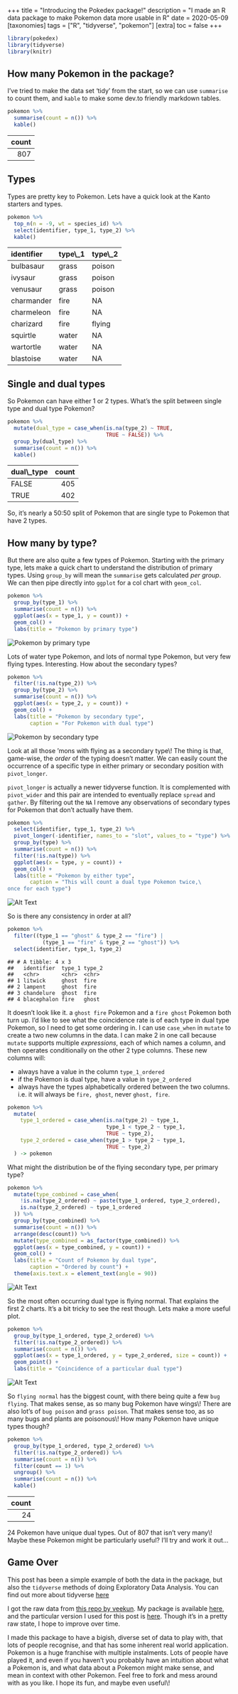 +++
title = "Introducing the Pokedex package!"
description = "I made an R data package to make Pokemon data more usable in R"
date = 2020-05-09
[taxonomies]
tags = ["R", "tidyverse", "pokemon"]
[extra]
toc = false
+++

``` r
library(pokedex)
library(tidyverse)
library(knitr)
```

## How many Pokemon in the package?

I’ve tried to make the data set ‘tidy’ from the start, so we can use
`summarise` to count them, and `kable` to make some dev.to friendly
markdown tables.

``` r
pokemon %>% 
  summarise(count = n()) %>% 
  kable()
```

| count |
| ----: |
|   807 |

## Types

Types are pretty key to Pokemon. Lets have a quick look at the Kanto
starters and types.

``` r
pokemon %>% 
  top_n(n = -9, wt = species_id) %>% 
  select(identifier, type_1, type_2) %>%
  kable()
```

| identifier | type\\_1 | type\\_2 |
| :--------- | :------ | :------ |
| bulbasaur  | grass   | poison  |
| ivysaur    | grass   | poison  |
| venusaur   | grass   | poison  |
| charmander | fire    | NA      |
| charmeleon | fire    | NA      |
| charizard  | fire    | flying  |
| squirtle   | water   | NA      |
| wartortle  | water   | NA      |
| blastoise  | water   | NA      |

## Single and dual types

So Pokemon can have either 1 or 2 types. What’s the split between single
type and dual type Pokemon?

``` r
pokemon %>%
  mutate(dual_type = case_when(is.na(type_2) ~ TRUE,
                               TRUE ~ FALSE)) %>%
  group_by(dual_type) %>%
  summarise(count = n()) %>% 
  kable()
```

| dual\\_type | count |
| :--------- | ----: |
| FALSE      |   405 |
| TRUE       |   402 |

So, it’s nearly a 50:50 split of Pokemon that are single type to Pokemon
that have 2 types.

## How many by type?

But there are also quite a few types of Pokemon. Starting with the
primary type, lets make a quick chart to understand the distribution of
primary types. Using `group_by` will mean the `summarise` gets
calculated *per group*. We can then pipe directly into `ggplot` for a
col chart with `geom_col`.

``` r
pokemon %>%
  group_by(type_1) %>%
  summarise(count = n()) %>%
  ggplot(aes(x = type_1, y = count)) +
  geom_col() +
  labs(title = "Pokemon by primary type")
```

![Pokemon by primary type](https://dev-to-uploads.s3.amazonaws.com/i/v9nfgl5rwqt0zp18i44s.png)

Lots of water type Pokemon, and lots of normal type Pokemon, but very
few flying types. Interesting. How about the secondary types?

``` r
pokemon %>% 
  filter(!is.na(type_2)) %>% 
  group_by(type_2) %>% 
  summarise(count = n()) %>% 
  ggplot(aes(x = type_2, y = count)) +
  geom_col() +
  labs(title = "Pokemon by secondary type",
       caption = "For Pokemon with dual type")
```

![Pokemon by secondary type](https://dev-to-uploads.s3.amazonaws.com/i/7r4iuz9whihop7b5cjrh.png)

Look at all those ’mons with flying as a secondary type\\! The thing is
that, game-wise, the *order* of the typing doesn’t matter. We can easily
count the occurrence of a specific type in either primary or secondary
position with `pivot_longer`.

`pivot_longer` is actually a newer tidyverse function. It is
complemented with `pivot_wider` and this pair are intended to eventually
replace `spread` and `gather`. By filtering out the `NA` I remove any
observations of secondary types for Pokemon that don’t actually have
them.

``` r
pokemon %>% 
  select(identifier, type_1, type_2) %>% 
  pivot_longer(-identifier, names_to = "slot", values_to = "type") %>% 
  group_by(type) %>% 
  summarise(count = n()) %>% 
  filter(!is.na(type)) %>% 
  ggplot(aes(x = type, y = count)) +
  geom_col() +
  labs(title = "Pokemon by either type",
       caption = "This will count a dual type Pokemon twice,\
once for each type")
```
![Alt Text](https://dev-to-uploads.s3.amazonaws.com/i/v5uh6xygkrq7rjikajce.png)

So is there any consistency in order at all?

``` r
pokemon %>%
  filter((type_1 == "ghost" & type_2 == "fire") |
           (type_1 == "fire" & type_2 == "ghost")) %>% 
  select(identifier, type_1, type_2)
```

    ## # A tibble: 4 x 3
    ##   identifier  type_1 type_2
    ##   <chr>       <chr>  <chr> 
    ## 1 litwick     ghost  fire  
    ## 2 lampent     ghost  fire  
    ## 3 chandelure  ghost  fire  
    ## 4 blacephalon fire   ghost

It doesn’t look like it. a `ghost fire` Pokemon and a `fire ghost`
Pokemon both turn up. I’d like to see what the coincidence rate is of
each type in dual type Pokemon, so I need to get some ordering in. I can
use `case_when` in `mutate` to create a two new columns in the data. I
can make 2 in one call because `mutate` supports multiple *expressions*,
each of which names a column, and then operates conditionally on the
other 2 type columns. These new columns will:

  - always have a value in the column `type_1_ordered`
  - if the Pokemon is dual type, have a value in `type_2_ordered`
  - always have the types alphabetically ordered between the two
    columns. i.e. it will always be `fire, ghost`, never `ghost, fire`.


``` r
pokemon %>%
  mutate(
    type_1_ordered = case_when(is.na(type_2) ~ type_1,
                               type_1 < type_2 ~ type_1,
                               TRUE ~ type_2),
    type_2_ordered = case_when(type_1 > type_2 ~ type_1,
                               TRUE ~ type_2)
  ) -> pokemon
```

What might the distribution be of the flying secondary type, per primary
type?

``` r
pokemon %>%
  mutate(type_combined = case_when(
    !is.na(type_2_ordered) ~ paste(type_1_ordered, type_2_ordered),
    is.na(type_2_ordered) ~ type_1_ordered
  )) %>%
  group_by(type_combined) %>%
  summarise(count = n()) %>%
  arrange(desc(count)) %>%
  mutate(type_combined = as_factor(type_combined)) %>%
  ggplot(aes(x = type_combined, y = count)) +
  geom_col() +
  labs(title = "Count of Pokemon by dual type",
       caption = "Ordered by count") + 
  theme(axis.text.x = element_text(angle = 90))
```

![Alt Text](https://dev-to-uploads.s3.amazonaws.com/i/fz5flcvh8dbtfh3zvh9s.png)

So the most often occurring dual type is flying normal. That explains
the first 2 charts. It’s a bit tricky to see the rest though. Lets make
a more useful plot.

``` r
pokemon %>% 
  group_by(type_1_ordered, type_2_ordered) %>% 
  filter(!is.na(type_2_ordered)) %>% 
  summarise(count = n()) %>% 
  ggplot(aes(x = type_1_ordered, y = type_2_ordered, size = count)) +
  geom_point() +
  labs(title = "Coincidence of a particular dual type")
```

![Alt Text](https://dev-to-uploads.s3.amazonaws.com/i/v6qbe0h2nh6n4vz4bnmz.png)

So `flying normal` has the biggest count, with there being quite a few
`bug flying`. That makes sense, as so many bug Pokemon have wings\\!
There are also lot’s of `bug poison` and `grass poison`. That makes
sense too, as so many bugs and plants are poisonous\\! How many Pokemon
have unique types though?

``` r
pokemon %>% 
  group_by(type_1_ordered, type_2_ordered) %>% 
  filter(!is.na(type_2_ordered)) %>% 
  summarise(count = n()) %>% 
  filter(count == 1) %>% 
  ungroup() %>% 
  summarise(count = n()) %>% 
  kable()
```

| count |
| ----: |
|    24 |

24 Pokemon have unique dual types. Out of 807 that isn’t very many\\!
Maybe these Pokemon might be particularly useful? I’ll try and work it
out…

## Game Over

This post has been a simple example of both the data in the package, but
also the `tidyverse` methods of doing Exploratory Data Analysis. You can
find out more about tidyverse [here](https://www.tidyverse.org/)

I got the raw data from [this repo by
veekun](https://github.com/veekun/pokedex). My package is available
[here](https://github.com/DaveParr/pokedex), and the particular version
I used for this post is
[here](https://github.com/DaveParr/pokedex/commit/67638e8bc52d58bb0c38534b7c2acc9a78b42053).
Though it’s in a pretty raw state, I hope to improve over time.

I made this package to have a bigish, diverse set of data to play with,
that lots of people recognise, and that has some inherent real world
application. Pokemon is a huge franchise with multiple instalments. Lots
of people have played it, and even if you haven’t you probably have an
intuition about what a Pokemon is, and what data about a Pokemon might
make sense, and mean in context with other Pokemon. Feel free to fork
and mess around with as you like. I hope its fun, and maybe even
useful\\!
